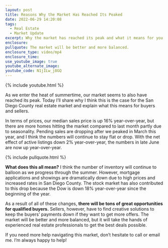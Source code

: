 ```yaml
---
layout: post
title: Reasons Why the Market Has Reached Its Peaked
date: 2022-06-29 14:20:08
tags:
  - Real Estate
  - Market Update
excerpt: Why the market has reached its peak and what it means for you.
enclosure:
pullquote: The market will be better and more balanced.
enclosure_type: video/mp4
enclosure_time:
use_youtube_image: true
youtube_alternate_image:
youtube_code: N1jILw_j8GQ
---
```

{% include youtube.html %}

As we enter the heat of summertime, our market seems to also have reached its peak. Today I’ll share why I think this is the case for the San Diego County real estate market and explain what this means for buyers and sellers.

In terms of prices, our median sales price is up 16% year-over-year, but there are more homes hitting the market compared to last month partly due to seasonality. Pending sales are dropping after we peaked in March this year, and I think the numbers will continue to stay flat or drop. With the net effect of active listings down 2% year-over-year, the numbers in late June are now up year-over-year.&nbsp;

{% include pullquote.html %}

**What does this all mean?** I think the number of inventory will continue to balloon as we progress through the summer. However, mortgage applications and showings are dramatically down due to high prices and increased rates in San Diego County. The stock market has also contributed to this drop because the Dow is down 18% year-over-year since the beginning of the year.&nbsp;

As a result of all of these changes, **there will be tons of great opportunities for qualified buyers.** Sellers, however, have to find creative solutions to keep the buyers’ payments down if they want to get more offers. The market will be better and more balanced, but it will take the hands of experienced real estate professionals to get the best deals possible.&nbsp;

If you need more help navigating this market, don’t hesitate to call or email me. I’m always happy to help\!

&nbsp;

